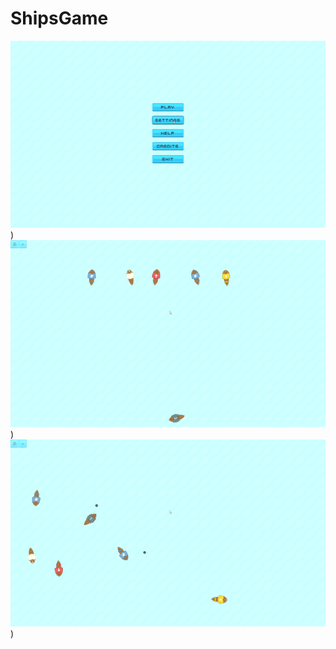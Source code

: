 # ShipsGame
![Alt Text](gifs/0_choose.gif))
![Alt Text](gifs/1_battle.gif))
![Alt Text](gifs/2_defeat.gif))

